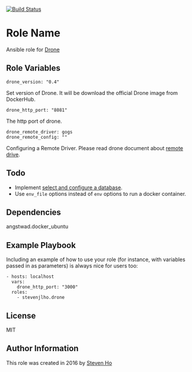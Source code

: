 [![Build Status](https://travis-ci.org/stevenjlho/ansible-role-drone.svg?branch=master)](https://travis-ci.org/stevenjlho/ansible-role-drone)

Role Name
=========

Ansible role for [Drone](https://drone.io)


Role Variables
--------------


    drone_version: "0.4"
Set version of Drone. It will be download the official Drone image from DockerHub.

    drone_http_port: "8081"
The http port of drone.


    drone_remote_driver: gogs
    drone_remote_config: ""
Configuring a Remote Driver. Please read drone document about [remote drive](http://readme.drone.io/setup/remotes/).
    
Todo
--------------

* Implement [select and configure a database](http://readme.drone.io/setup/database/).
* Use `env_file` options instead of `env` options to run a docker container.

Dependencies
------------

angstwad.docker_ubuntu


Example Playbook
----------------

Including an example of how to use your role (for instance, with variables passed in as parameters) is always nice for users too:

    - hosts: localhost
      vars:
        drone_http_port: "3000"
      roles:
        - stevenjlho.drone

License
-------

MIT

Author Information
------------------

This role was created in 2016 by [Steven Ho](http://stevenjlho.github.io/)
